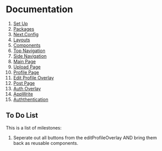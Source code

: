 # Documentation 

1. [Set Up](./01_setup.md)
1. [Packages](./02_packages.md)
1. [Next.Config](./03_next-config.md)
1. [Layouts](./04_layouts.md)
1. [Components](./05_components.md)
1. [Top Navigation](./06_top-navigation.md)
1. [Side Navigation](./07_side-nav.md)
1. [Main Page](./08_main-pg.md)
1. [Upload Page](./09_upload-page.md)
1. [Profile Page](./10_profile-page.md)  
1. [Edit Profile Overlay](./11_edit-profile-overlay.md)  
1. [Post Page](./12_post-page.md)  
1. [Auth Overlay](./13_auth-overlay.md)  
1. [AppWrite](./14_appwrite.md)  
1. [Auththentication](./15_authentication.md)  


## To Do List  
This is a list of milestones:
1. Seperate out all buttons from the editProfileOverlay AND bring them back as reusable components.